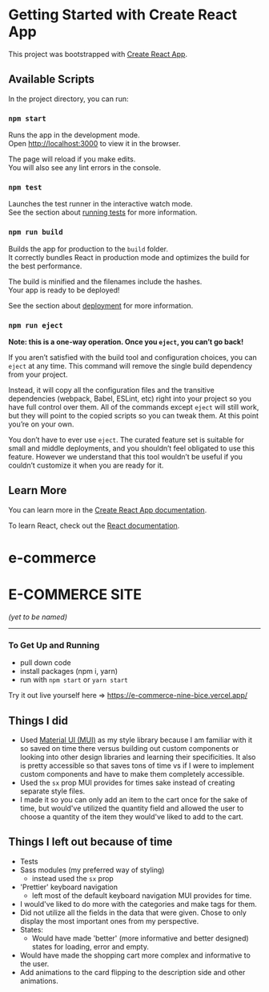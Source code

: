 # Getting Started with Create React App

This project was bootstrapped with [Create React App](https://github.com/facebook/create-react-app).

## Available Scripts

In the project directory, you can run:

### `npm start`

Runs the app in the development mode.\
Open [http://localhost:3000](http://localhost:3000) to view it in the browser.

The page will reload if you make edits.\
You will also see any lint errors in the console.

### `npm test`

Launches the test runner in the interactive watch mode.\
See the section about [running tests](https://facebook.github.io/create-react-app/docs/running-tests) for more information.

### `npm run build`

Builds the app for production to the `build` folder.\
It correctly bundles React in production mode and optimizes the build for the best performance.

The build is minified and the filenames include the hashes.\
Your app is ready to be deployed!

See the section about [deployment](https://facebook.github.io/create-react-app/docs/deployment) for more information.

### `npm run eject`

**Note: this is a one-way operation. Once you `eject`, you can’t go back!**

If you aren’t satisfied with the build tool and configuration choices, you can `eject` at any time. This command will remove the single build dependency from your project.

Instead, it will copy all the configuration files and the transitive dependencies (webpack, Babel, ESLint, etc) right into your project so you have full control over them. All of the commands except `eject` will still work, but they will point to the copied scripts so you can tweak them. At this point you’re on your own.

You don’t have to ever use `eject`. The curated feature set is suitable for small and middle deployments, and you shouldn’t feel obligated to use this feature. However we understand that this tool wouldn’t be useful if you couldn’t customize it when you are ready for it.

## Learn More

You can learn more in the [Create React App documentation](https://facebook.github.io/create-react-app/docs/getting-started).

To learn React, check out the [React documentation](https://reactjs.org/).
# e-commerce





# E-COMMERCE SITE
_(yet to be named)_

--------------------------------------------------------------------------------------------------------------------------------------------------------
### To Get Up and Running
- pull down code
- install packages (npm i, yarn)
- run with `npm start` or `yarn start`


Try it out live yourself here => https://e-commerce-nine-bice.vercel.app/


## Things I did 

- Used [Material UI (MUI)](https://mui.com/) as my style library because I am familiar with it so saved on time there versus building out custom components or looking into other design libraries and learning their specificities. It also is pretty accessible so that saves tons of time vs if I were to implement custom components and have to make them completely accessible.
- Used the `sx` prop MUI provides for times sake instead of creating separate style files.
- I made it so you can only add an item to the cart once for the sake of time, but would've utilized the quantity field and allowed the user to choose a quantity of the item they would've liked to add to the cart.

## Things I left out because of time

- Tests
- Sass modules (my preferred way of styling)
  - instead used the `sx` prop
- 'Prettier' keyboard navigation
  - left most of the default keyboard navigation MUI provides for time.
- I would've liked to do more with the categories and make tags for them.
- Did not utilize all the fields in the data that were given. Chose to only display the most important ones from my perspective.
- States:
  - Would have made 'better' (more informative and better designed) states for loading, error and empty.
- Would have made the shopping cart more complex and informative to the user.
- Add animations to the card flipping to the description side and other animations.







